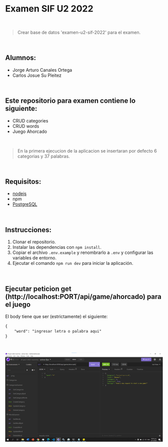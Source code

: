 
# Examen SIF U2 2022

<br>

>Crear base de datos 'examen-u2-sif-2022' para el examen.

<br>

## Alumnos:
- Jorge Arturo Canales Ortega
- Carlos Josue Su Pleitez

<br>

## Este repositorio para examen contiene lo siguiente:
- CRUD categories
- CRUD words
- Juego Ahorcado

<br>

>En la primera ejecucion de la aplicacion se insertaran por defecto 6 categorias y 37 palabras.

<br>

## Requisitos:
- [nodejs](https://nodejs.org/es/)
- npm
- [PostgreSQL](https://www.postgresql.org/download/)

<br>

## Instrucciones:
1. Clonar el repositorio.
2. Instalar las dependencias con `npm install`.
3. Copiar el archivo `.env.example` y renombrarlo a `.env` y configurar las variables de entorno.
4. Ejecutar el comando `npm run dev` para iniciar la aplicación.

<br>

## Ejecutar peticion get (http://localhost:PORT/api/game/ahorcado) para el juego
El body tiene que ser (estrictamente) el siguiente:

```
{
	"word": "ingresar letra o palabra aqui"
}
```

<br>

![Game Image](https://github.com/CarlosSu02/examen-u2-sif-pac3-2022/blob/main/game_img_readme.png)